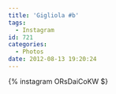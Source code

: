 ```yaml
---
title: 'Gigliola #b'
tags:
  - Instagram
id: 721
categories:
  - Photos
date: 2012-08-13 19:20:24
---
```


{% instagram ORsDaiCoKW $}

&nbsp;

